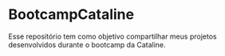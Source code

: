 # BootcampCataline
Esse repositório tem como objetivo compartilhar meus projetos desenvolvidos durante o bootcamp da Cataline.
